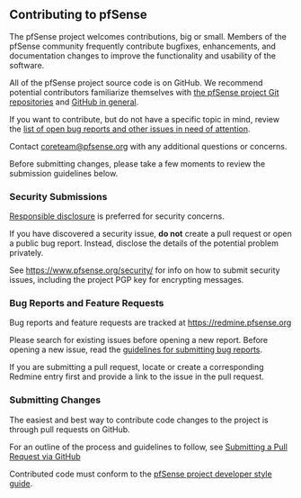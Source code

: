 ## Contributing to pfSense

The pfSense project welcomes contributions, big or small. Members of the pfSense community frequently contribute bugfixes, enhancements, and documentation changes to improve the functionality and usability of the software.

All of the pfSense project source code is on GitHub. We recommend potential contributors familiarize themselves with [the pfSense project Git repositories](https://github.com/pfsense) and [GitHub in general](https://help.github.com).

If you want to contribute, but do not have a specific topic in mind, review the [list of open bug reports and other issues in need of attention](https://redmine.pfsense.org/projects/pfsense/issues).

Contact [coreteam@pfsense.org](mailto:coreteam@pfsense.org "Mail to coreteam@pfsense.org") with any additional questions or concerns.

Before submitting changes, please take a few moments to review the submission guidelines below.

### **Security Submissions**

[Responsible disclosure](https://en.wikipedia.org/wiki/Responsible_disclosure) is preferred for security concerns.

If you have discovered a security issue, **do not** create a pull request or open a public bug report. Instead, disclose the details of the potential problem privately.

See https://www.pfsense.org/security/ for info on how to submit security issues, including the project PGP key for encrypting messages.

### **Bug Reports and Feature Requests**

Bug reports and feature requests are tracked at https://redmine.pfsense.org

Please search for existing issues before opening a new report. Before opening a new issue, read the [guidelines for submitting bug reports](https://doc.pfsense.org/index.php/Bug_reporting).

If you are submitting a pull request, locate or create a corresponding Redmine entry first and provide a link to the issue in the pull request.

### **Submitting Changes**

The easiest and best way to contribute code changes to the project is through pull requests on GitHub.

For an outline of the process and guidelines to follow, see [Submitting a Pull Request via GitHub](https://doc.pfsense.org/index.php/Submitting_a_Pull_Request_via_Github)

Contributed code must conform to the [pfSense project developer style guide](https://doc.pfsense.org/index.php/Developer_Style_Guide).

